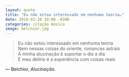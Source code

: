 ```yaml
---
layout: quote
title: "Eu não estou interessado em nenhuma teoria…"
date: 2018-03-28 19:00 -0300
categories: citação música
image: belchior.jpg
---
```

>Eu não estou interessado em nenhuma teoria  
Nem nessas coisas do oriente, romances astrais  
A minha alucinação é suportar o dia a dia  
E meu delírio é a experiência com coisas reais

— Belchior, _Alucinação_.
